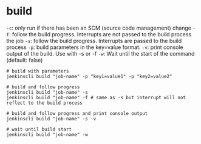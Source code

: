 # build

`-c`: only run if there has been an SCM (source code management) change
`-f`: follow the build progress. Interrupts are not passed to the build process
the job
`-s`: follow the build progress. Interrupts are passed to the build process
`-p`: build parameters in the key=value format.
`-v`: print console output of the build. Use with -s or -f
`-w`: Wait until the start of the command (default: false)

```shell
# build with parameters
jenkinscli build "job-name" -p "key1=value1" -p "key2=value2"

# build and follow progress
jenkinscli build "job-name" -s
jenkinscli build "job-name" -f # same as -s but interrupt will not reflect to the build process

# build and follow progress and print console output
jenkinscli build "job-name" -s -v

# wait until build start
jenkinscli build "job-name" -w
```
